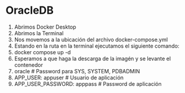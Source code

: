 # OracleDB

1. Abrimos Docker Desktop
2. Abrimos la Terminal
3. Nos movemos a la ubicación del archivo docker-compose.yml
4. Estando en la ruta en la terminal ejecutamos el siguiente comando:
5. docker compose up -d
6. Esperamos a que haga la descarga de la imagén y se levante el contenedor
7. oracle                            # Password para SYS, SYSTEM, PDBADMIN
8. APP_USER: appuser                 # Usuario de aplicación
9. APP_USER_PASSWORD: apppass        # Password de aplicación
